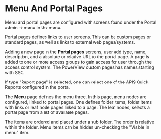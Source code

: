 # Menu And Portal Pages

Menu and portal pages are configured with screens found under the Portal admin -> menu in the menu.

Portal pages defines links to user screens. This can be custom pages or standard pages, as well as links to external web pages/systems.

Adding a new page in the __Portal pages__ screens, user add type, name, description, and a absolute or relative URL to the portal page. A page is added to one or more access groups to gain access for user through the access control system. The PowerView custom pages has names starting with SSO.

If type "Report page" is selected, one can select one of the APIS Quick Reports configured in the portal.

The __Menu__ page defines the menu three. In this page, menu nodes are configured, linked to portal pages. One defines folder items, folder items with links or leaf node pages linked to a page. The leaf nodes, selects a portal page from a list of available pages.

The items are ordered and placed under a sub folder. The order is relative within the folder. Menu items can be hidden un-checking the "Visible in menu" item.